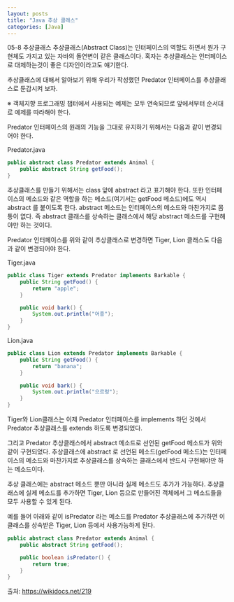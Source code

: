 ```yaml
---
layout: posts
title: "Java 추상 클래스"
categories: [Java]
---
```


05-8 추상클래스
추상클래스(Abstract Class)는 인터페이스의 역할도 하면서 뭔가 구현체도 가지고 있는 자바의 돌연변이 같은 클래스이다. 혹자는 추상클래스는 인터페이스로 대체하는것이 좋은 디자인이라고도 얘기한다.

추상클래스에 대해서 알아보기 위해 우리가 작성했던 Predator 인터페이스를 추상클래스로 둔갑시켜 보자.

※ 객체지향 프로그래밍 챕터에서 사용되는 예제는 모두 연속되므로 앞에서부터 순서대로 예제를 따라해야 한다.

Predator 인터페이스의 원래의 기능을 그대로 유지하기 위해서는 다음과 같이 변경되어야 한다.

Predator.java

```java
public abstract class Predator extends Animal {
    public abstract String getFood();
}
```
추상클래스를 만들기 위해서는 class 앞에 abstract 라고 표기해야 한다. 또한 인터페이스의 메소드와 같은 역할을 하는 메소드(여기서는 getFood 메소드)에도 역시 abstract 를 붙이도록 한다. abstract 메소드는 인터페이스의 메소드와 마찬가지로 몸통이 없다. 즉 abstract 클래스를 상속하는 클래스에서 해당 abstract 메소드를 구현해야만 하는 것이다.

Predator 인터페이스를 위와 같이 추상클래스로 변경하면 Tiger, Lion 클래스도 다음과 같이 변경되어야 한다.

Tiger.java

```java
public class Tiger extends Predator implements Barkable {
    public String getFood() {
        return "apple";
    }

    public void bark() {
        System.out.println("어흥");
    }
}
```
Lion.java

```java
public class Lion extends Predator implements Barkable {
    public String getFood() {
        return "banana";
    }

    public void bark() {
        System.out.println("으르렁");
    }
}
```
Tiger와 Lion클래스는 이제 Predator 인터페이스를 implements 하던 것에서 Predator 추상클래스를 extends 하도록 변경되었다.

그리고 Predator 추상클래스에서 abstract 메소드로 선언된 getFood 메소드가 위와 같이 구현되었다. 추상클래스에 abstract 로 선언된 메소드(getFood 메소드)는 인터페이스의 메소드와 마찬가지로 추상클래스를 상속하는 클래스에서 반드시 구현해야만 하는 메소드이다.

추상 클래스에는 abstract 메소드 뿐만 아니라 실제 메소드도 추가가 가능하다. 추상클래스에 실제 메소드를 추가하면 Tiger, Lion 등으로 만들어진 객체에서 그 메소드들을 모두 사용할 수 있게 된다.

예를 들어 아래와 같이 isPredator 라는 메소드를 Predator 추상클래스에 추가하면 이 클래스를 상속받은 Tiger, Lion 등에서 사용가능하게 된다.

```java
public abstract class Predator extends Animal {
    public abstract String getFood();

    public boolean isPredator() {
        return true;
    }
}
```


출처: https://wikidocs.net/219
